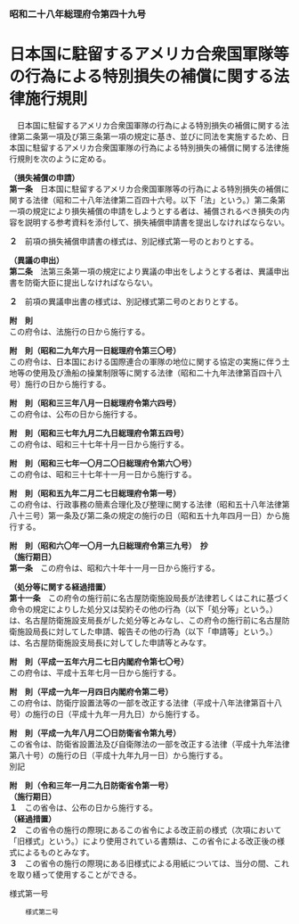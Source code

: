 ### 昭和二十八年総理府令第四十九号  
# 日本国に駐留するアメリカ合衆国軍隊等の行為による特別損失の補償に関する法律施行規則  
　日本国に駐留するアメリカ合衆国軍隊の行為による特別損失の補償に関する法律第二条第一項及び第三条第一項の規定に基き、並びに同法を実施するため、日本国に駐留するアメリカ合衆国軍隊の行為による特別損失の補償に関する法律施行規則を次のように定める。  
  
**（損失補償の申請）**  
**第一条**　日本国に駐留するアメリカ合衆国軍隊等の行為による特別損失の補償に関する法律（昭和二十八年法律第二百四十六号。以下「法」という。）第二条第一項の規定により損失補償の申請をしようとする者は、補償されるべき損失の内容を説明する参考資料を添付して、損失補償申請書を提出しなければならない。  
  
**２**　前項の損失補償申請書の様式は、別記様式第一号のとおりとする。  
  
**（異議の申出）**  
**第二条**　法第三条第一項の規定により異議の申出をしようとする者は、異議申出書を防衛大臣に提出しなければならない。  
  
**２**　前項の異議申出書の様式は、別記様式第二号のとおりとする。  
  
**附　則**  
この府令は、法施行の日から施行する。  
  
**附　則（昭和二九年六月一日総理府令第三〇号）**  
この府令は、日本国における国際連合の軍隊の地位に関する協定の実施に伴う土地等の使用及び漁船の操業制限等に関する法律（昭和二十九年法律第百四十八号）施行の日から施行する。  
  
**附　則（昭和三三年八月一日総理府令第六四号）**  
この府令は、公布の日から施行する。  
  
**附　則（昭和三七年九月二九日総理府令第五四号）**  
この府令は、昭和三十七年十月一日から施行する。  
  
**附　則（昭和三七年一〇月二〇日総理府令第六〇号）**  
この府令は、昭和三十七年十一月一日から施行する。  
  
**附　則（昭和五九年二月二七日総理府令第一号）**  
この府令は、行政事務の簡素合理化及び整理に関する法律（昭和五十八年法律第八十三号）第一条及び第二条の規定の施行の日（昭和五十九年四月一日）から施行する。  
  
**附　則（昭和六〇年一〇月一九日総理府令第三九号）　抄**  
**（施行期日）**  
**第一条**　この府令は、昭和六十年十一月一日から施行する。  
  
**（処分等に関する経過措置）**  
**第十一条**　この府令の施行前に名古屋防衛施設局長が法律若しくはこれに基づく命令の規定によりした処分又は契約その他の行為（以下「処分等」という。）は、名古屋防衛施設支局長がした処分等とみなし、この府令の施行前に名古屋防衛施設局長に対してした申請、報告その他の行為（以下「申請等」という。）は、名古屋防衛施設支局長に対してした申請等とみなす。  
  
**附　則（平成一五年六月二七日内閣府令第七〇号）**  
この府令は、平成十五年七月一日から施行する。  
  
**附　則（平成一九年一月四日内閣府令第二号）**  
この府令は、防衛庁設置法等の一部を改正する法律（平成十八年法律第百十八号）の施行の日（平成十九年一月九日）から施行する。  
  
**附　則（平成一九年八月二〇日防衛省令第九号）**  
この省令は、防衛省設置法及び自衛隊法の一部を改正する法律（平成十九年法律第八十号）の施行の日（平成十九年九月一日）から施行する。  
別記  
  
**附　則（令和三年一月二九日防衛省令第一号）**  
**（施行期日）**  
**１**　この省令は、公布の日から施行する。  
**（経過措置）**  
**２**　この省令の施行の際現にあるこの省令による改正前の様式（次項において「旧様式」という。）により使用されている書類は、この省令による改正後の様式によるものとみなす。  
**３**　この省令の施行の際現にある旧様式による用紙については、当分の間、これを取り繕って使用することができる。  
  
様式第一号
          
        様式第二号
          
        